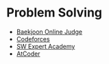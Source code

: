 # Problem Solving

* [Baekjoon Online Judge](https://www.acmicpc.net)
* [Codeforces](http://codeforces.com)
* [SW Expert Academy](https://www.swexpertacademy.com)
* [AtCoder](https://atcoder.jp)
